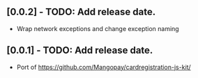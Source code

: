 ## [0.0.2] - TODO: Add release date.

* Wrap network exceptions and change exception naming

## [0.0.1] - TODO: Add release date.

* Port of https://github.com/Mangopay/cardregistration-js-kit/
